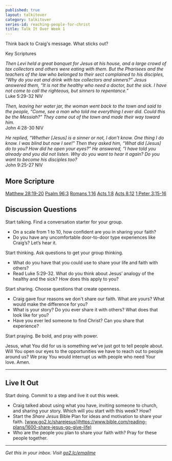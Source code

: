 ```yaml
---
published: true
layout: talkitover
category: talkitover
series-id: reaching-people-for-christ
title: Talk It Over Week 1
---
```


<p class="lead">Think back to Craig's message. What sticks out?</p> 

Key Scriptures

_Then Levi held a great banquet for Jesus at his house, and a large crowd of tax collectors and others were eating with them. But the Pharisees and the teachers of the law who belonged to their sect complained to his disciples, “Why do you eat and drink with tax collectors and sinners?” Jesus answered them, “It is not the healthy who need a doctor, but the sick. I have not come to call the righteous, but sinners to repentance.”_  
Luke 5:29-32 NIV

_Then, leaving her water jar, the woman went back to the town and said to the people, “Come, see a man who told me everything I ever did. Could this be the Messiah?” They came out of the town and made their way toward him._  
John 4:28-30 NIV

_He replied, “Whether [Jesus] is a sinner or not, I don’t know. One thing I do know. I was blind but now I see!” Then they asked him, “What did [Jesus] do to you? How did he open your eyes?” He answered, “I have told you already and you did not listen. Why do you want to hear it again? Do you want to become his disciples too?_  
John 9:25-27 NIV

## More Scripture
[Matthew 28:19-20](https://www.bible.com/bible/111/mat.28.19-20.niv)
[Psalm 96:3](https://www.bible.com/bible/111/psa.96.3.niv)
[Romans 1:16](https://www.bible.com/bible/111/rom.1.16.niv)
[Acts 1:8](https://www.bible.com/bible/111/act.1.8.niv)
[Acts 8:12](https://www.bible.com/bible/111/act.8.12.niv)
[1 Peter 3:15-16](https://www.bible.com/bible/111/1pe.3.15-16.niv)

## Discussion Questions
<p class="lead">Start talking. Find a conversation starter for your group.</p> 

* On a scale from 1 to 10, how confident are you in sharing your faith?
* Do you have any uncomfortable door-to-door type experiences like Craig’s? Let’s hear it.

<p class="lead">Start thinking. Ask questions to get your group thinking.</p> 

* What do you have that you could use to share your life and faith with others?
* Read Luke 5:29-32. What do you think about Jesus’ analogy of the healthy and the sick? How does this apply to you?
 
<p class="lead">Start sharing. Choose questions that create openness.</p> 

* Craig gave four reasons we don't share our faith. What are yours? What would make the difference for you?
* What is your story? Do you ever share it with others? What does that look like for you?
* Have you ever led someone to find Christ? Can you share that experience?

<p class="lead">Start praying. Be bold, and pray with power.</p> 

Jesus, what You did for us is something we’ve just got to tell people about. Will You open our eyes to the opportunities we have to reach out to people around us? We pray You would interrupt us with people who need Your love. Amen.

* * *

## Live It Out
<p class="lead">Start doing. Commit to a step and live it out this week.</p>

* Craig talked about using what you have, inviting someone to church, and sharing your story. Which will you start with this week? How?
* Start the _Share Jesus_ Bible Plan for ideas and motivation to share your faith. [www.go2.lc/sharejesus](https://www.bible.com/reading-plans/1600-share-jesus-go-give-life)
* Who are the people you plan to share your faith with? Pray for these people together.

* * *

_Get this in your inbox. Visit [go2.lc/emailme](http://info.life.church/talkitover)_
